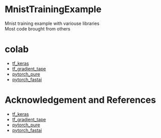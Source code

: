 # MnistTrainingExample
Mnist training example with variouse libraries   
Most code brought from others   
   
   
# colab
- [tf_keras](https://colab.research.google.com/drive/16-CKokbhspkKq2Ppr1iyr-zL_SnWc_BF?usp=sharing)     
- [tf_gradient_tape](https://colab.research.google.com/drive/107ejKsnvoyShvcxjLqU_Gwo6z2uV7eDN?usp=sharing)      
- [pytorch_pure](https://colab.research.google.com/drive/1g2Fvbv9HXKK9IsKCUl_1P-KoOLMJ3tSU?usp=sharing)    
- [pytorch_fastai](https://colab.research.google.com/drive/1TvD1pOoIqcmdJ85PJyTH-pBqcqSzfLbJ?usp=sharing)     
    
    
# Acknowledgement and References     
- [tf_keras](https://www.tensorflow.org/tutorials/quickstart/beginner)    
- [tf_gradient_tape](https://www.tensorflow.org/tutorials/quickstart/advanced)    
- [pytorch_pure](https://github.com/pytorch/examples/blob/master/mnist/main.py)    
- [pytorch_fastai](https://www.analyticsvidhya.com/blog/2021/05/training-state-of-the-art-deep-learning-models-with-fast-ai/)    
